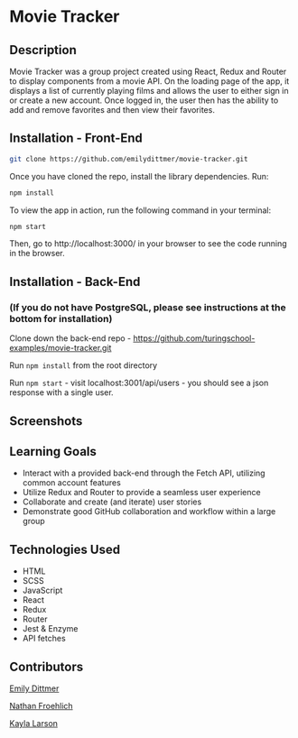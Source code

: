 # Movie Tracker

## Description

Movie Tracker was a group project created using React, Redux and Router to display components from a movie API. On the loading page of the app, it displays a list of currently playing films and allows the user to either sign in or create a new account. Once logged in, the user then has the ability to add and remove favorites and then view their favorites.

## Installation - Front-End

```bash
git clone https://github.com/emilydittmer/movie-tracker.git
```
Once you have cloned the repo, install the library dependencies. Run:

```bash
npm install
```

To view the app in action, run the following command in your terminal:

```bash
npm start
```

Then, go to http://localhost:3000/ in your browser to see the code running in the browser.

## Installation - Back-End
### (If you do not have PostgreSQL, please see instructions at the bottom for installation)
Clone down the back-end repo - https://github.com/turingschool-examples/movie-tracker.git

Run ```npm install``` from the root directory

Run ```npm start``` - visit localhost:3001/api/users - you should see a json response with a single user.

## Screenshots

## Learning Goals
- Interact with a provided back-end through the Fetch API, utilizing common account features
- Utilize Redux and Router to provide a seamless user experience
- Collaborate and create (and iterate) user stories
- Demonstrate good GitHub collaboration and workflow within a large group

## Technologies Used
- HTML
- SCSS 
- JavaScript
- React
- Redux
- Router
- Jest & Enzyme
- API fetches

## Contributors
[Emily Dittmer](https://github.com/emilydittmer)

[Nathan Froehlich](https://github.com/Nathan-Froeh)

[Kayla Larson](https://github.com/kaylalarson1990)
